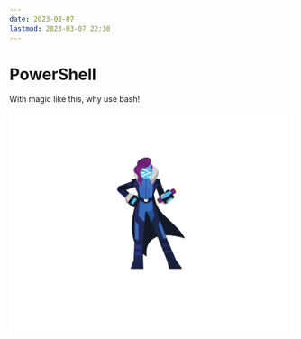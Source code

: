 ```yaml
---
date: 2023-03-07
lastmod: 2023-03-07 22:30
---
```


# PowerShell

With magic like this, why use bash!

![avatar](../../assets/images/powershell-avatar.svg 'https://github.com/PowerShell/PowerShell')
